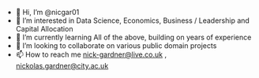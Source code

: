 - 👋 Hi, I’m @nicgar01
- 👀 I’m interested in Data Science, Economics, Business / Leadership and Capital Allocation
- 🌱 I’m currently learning All of the above, building on years of experience
- 💞️ I’m looking to collaborate on various public domain projects
- 📫 How to reach me nick-gardner@live.co.uk , nickolas.gardner@city.ac.uk

<!---
nicgar01/nicgar01 is a ✨ special ✨ repository because its `README.md` (this file) appears on your GitHub profile.
You can click the Preview link to take a look at your changes.
--->
